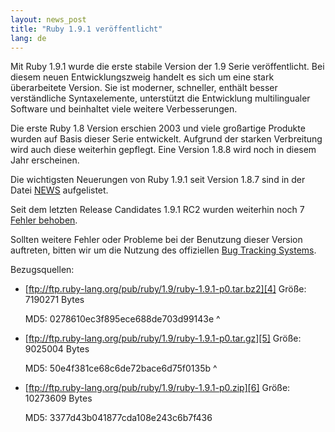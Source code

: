```yaml
---
layout: news_post
title: "Ruby 1.9.1 veröffentlicht"
lang: de
---
```


Mit Ruby 1.9.1 wurde die erste stabile Version der 1.9 Serie
veröffentlicht. Bei diesem neuen Entwicklungszweig handelt es sich um
eine stark überarbeitete Version. Sie ist moderner, schneller, enthält
besser verständliche Syntaxelemente, unterstützt die Entwicklung
multilingualer Software und beinhaltet viele weitere Verbesserungen.

Die erste Ruby 1.8 Version erschien 2003 und viele großartige Produkte
wurden auf Basis dieser Serie entwickelt. Aufgrund der starken
Verbreitung wird auch diese weiterhin gepflegt. Eine Version 1.8.8 wird
noch in diesem Jahr erscheinen.

Die wichtigsten Neuerungen von Ruby 1.9.1 seit Version 1.8.7 sind in der
Datei [NEWS][1] aufgelistet.

Seit dem letzten Release Candidates 1.9.1 RC2 wurden weiterhin noch 7
[Fehler behoben][2].

Sollten weitere Fehler oder Probleme bei der Benutzung dieser Version
auftreten, bitten wir um die Nutzung des offiziellen [Bug Tracking
Systems][3].

Bezugsquellen:

* [ftp://ftp.ruby-lang.org/pub/ruby/1.9/ruby-1.9.1-p0.tar.bz2][4]
  Größe: 7190271 Bytes
  
  MD5: 0278610ec3f895ece688de703d99143e
^

* [ftp://ftp.ruby-lang.org/pub/ruby/1.9/ruby-1.9.1-p0.tar.gz][5]
  Größe: 9025004 Bytes
  
  MD5: 50e4f381ce68c6de72bace6d75f0135b
^

* [ftp://ftp.ruby-lang.org/pub/ruby/1.9/ruby-1.9.1-p0.zip][6]
  Größe: 10273609 Bytes
  
  MD5: 3377d43b041877cda108e243c6b7f436



[1]: http://svn.ruby-lang.org/repos/ruby/tags/v1_9_1_0/NEWS 
[2]: http://redmine.ruby-lang.org/projects/ruby-19/issues?query_id=11 
[3]: http://redmine.ruby-lang.org 
[4]: ftp://ftp.ruby-lang.org/pub/ruby/1.9/ruby-1.9.1-p0.tar.bz2 
[5]: ftp://ftp.ruby-lang.org/pub/ruby/1.9/ruby-1.9.1-p0.tar.gz 
[6]: ftp://ftp.ruby-lang.org/pub/ruby/1.9/ruby-1.9.1-p0.zip 
